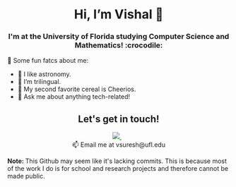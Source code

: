 <h1 align='center'>
           Hi, I’m Vishal 👋
</h1>

<h3 align='center'>
  I'm at the University of Florida studying Computer Science and Mathematics! :crocodile:
</h3>

<p align='left'>
  🌱 Some fun fatcs about me: <br/>
    <ul>
      <li>🔭 I like astronomy. </li>
      <li>👯 I’m trilingual. </li>
      <li>🥈 My second favorite cereal is Cheerios. </li>
      <li>🤔 Ask me about anything tech-related!</li>
    </ul>
</p>

<h2 align='center'>
  Let's get in touch!<br/>
</h2>

<p align='center'>             
  <a href="https://www.linkedin.com/in/vishsuresh135">
    <img src="https://img.shields.io/badge/linkedin-%230077B5.svg?&style=for-the-badge&logo=linkedin&logoColor=white" />
  </a>&nbsp;&nbsp;<br/>
  📫 Email me at vsuresh@ufl.edu
</p>

<p align='left'>
  <b>Note: </b>This Github may seem like it's lacking commits. This is because most of the work I do is for school and research projects and therefore cannot be made public.
</p>

<!--
**AkshayAshok2/AkshayAshok2** is a ✨ _special_ ✨ repository because its `README.md` (this file) appears on your GitHub profile.

Here are some ideas to get you started:

- 🔭 I’m currently working on ...
- 🌱 I’m currently learning ...
- 👯 I’m looking to collaborate on ...
- 🤔 I’m looking for help with ...
- 💬 Ask me about ...
- 📫 How to reach me: ...
- 😄 Pronouns: ...
- ⚡ Fun fact: ...
-->
